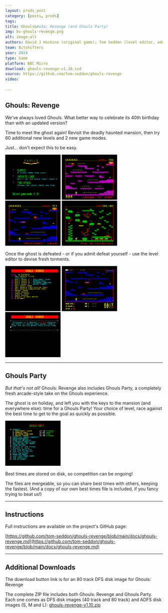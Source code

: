 ```yaml
---
layout: prods_post
category: [posts, prods]
tags: 
title: Ghouls&#x3a; Revenge (and Ghouls Party)
img: bs-ghouls-revenge.png
alt: image-alt
authors: David J Hoskins (original game); Tom Seddon (level editor, additional code); Kieran, Stew, VectorEyes, Dave, Tom (new levels); Dethmunk (title screen)
team: Bitshifters
year: 2024
type: Game
platform: BBC Micro
download: ghouls-revenge-v1.10.ssd
source: https://github.com/tom-seddon/ghouls-revenge
video: 

---
```


## **Ghouls: Revenge**

We've always loved Ghouls. What better way to celebrate its 40th
birthday than with an updated version?

Time to meet the ghost again! Revisit the deadly haunted mansion, then
try 60 additional new levels and 2 new game modes.

Just... don't expect this to be easy.

<img src="../../content/bs-ghouls-revenge-game-modes.png" width="177" height="144"/>
<img src="../../content/bs-ghouls-revenge-learn-to-jump.png" width="177" height="144"/>
<img src="../../content/bs-ghouls-revenge-spectres-lair.png" width="177" height="144"/>
<img src="../../content/bs-ghouls-revenge-the-greenhouse.png" width="177" height="144"/>

Once the ghost is defeated - or if you admit defeat yourself - use the
level editor to devise fresh torments.

<img src="../../content/bs-ghouls-revenge-editor-menu.png" width="177" height="144"/>
<img src="../../content/bs-ghouls-revenge-editor-editing.png" width="177" height="144"/>
<img src="../../content/bs-ghouls-revenge-editor-text.png" width="177" height="144"/>

-----

## **Ghouls Party**

_But that's not all!_ Ghouls: Revenge also includes Ghouls Party, a
completely fresh arcade-style take on the Ghouls experience.

The ghost is on holiday, and left you with the keys to the mansion
(and everywhere else): time for a Ghouls Party! Your choice of level,
race against the best time to get to the goal as quickly as possible.

<img src="../../content/bs-ghouls-party.png" width="177" height="144"/>

Best times are stored on disk, so competition can be ongoing!

The files are mergeable, so you can share best times with others,
keeping the fastest. (And a copy of our own best times file is
included, if you fancy trying to beat us!)

-----

## **Instructions**

Full instructions are available on the project's GitHub page:

[https://github.com/tom-seddon/ghouls-revenge/blob/main/docs/ghouls-revenge.md](https://github.com/tom-seddon/ghouls-revenge/blob/main/docs/ghouls-revenge.md)

-----

## **Additional Downloads**

The download button link is for an 80 track DFS disk image for Ghouls:
Revenge

The complete ZIP file includes both Ghouls: Revenge and Ghouls Party.
Each one comes as DFS disk images (40 track and 80 track) and ADFS
disk images (S, M and L):
[ghouls-revenge-v1.10.zip](../../content/ghouls-revenge-v1.10.zip)
